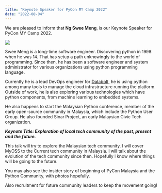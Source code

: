 ```yaml
---
title: "Keynote Speaker for PyCon MY Camp 2022"
date: "2022-08-04"
---
```


We are pleased to inform that **Ng Swee Meng**, is our Keynote Speaker for PyCon MY Camp 2022.

[![](/archived-images/swee_meng_ng-1.jpg?w=828)](/archived-images/swee_meng_ng-1.jpg)

Swee Meng is a long-time software engineer. Discovering python in 1998 when he was 14. That has setup a path unknowingly to the world of programming. Since then, he has been a software engineer and system administrator for various organizations using python programming language.

Currently he is a lead DevOps engineer for [Databolt](https://www.databolt.ai/), he is using python among many tools to manage the cloud infrastructure running the platform. Outside of work, he is also exploring various technologies which have python components, from machine learning to embedded systems.

He also happens to start the Malaysian Python conference, member of the early open-source community in Malaysia, which include the Python User Group. He also founded Sinar Project, an early Malaysian Civic Tech organization.

**_Keynote Title: Exploration of local tech community of the past, present and the future._**

This talk will try to explore the Malaysian tech community. I will cover MyOSS to the Current tech community in Malaysia. I will talk about the evolution of the tech community since then. Hopefully I know where things will be going to the future.

You may also see the insider story of beginning of PyCon Malaysia and the Python Community, with photos hopefully.

Also recruitment for future community leaders to keep the movement going!
